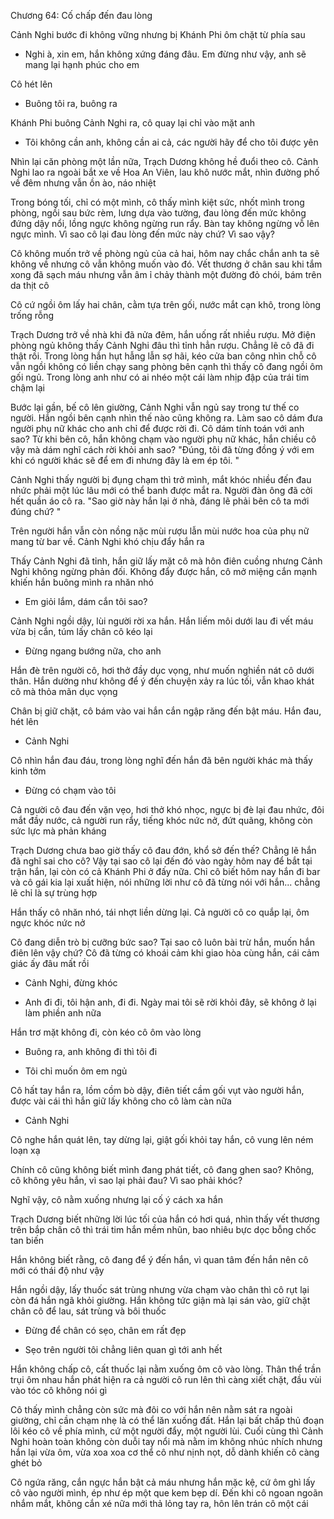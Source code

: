 




Chương 64: Cố chấp đến đau lòng

Cảnh Nghi bước đi không vững nhưng bị Khánh Phi ôm chặt từ phía sau

- Nghi à, xin em, hắn không xứng đáng đâu. Em đừng như vậy, anh sẽ mang lại hạnh phúc cho em

Cô hét lên

- Buông tôi ra, buông ra

Khánh Phi buông Cảnh Nghi ra, cô quay lại chỉ vào mặt anh

- Tôi không cần anh, không cần ai cả, các người hãy để cho tôi được yên

Nhìn lại căn phòng một lần nữa, Trạch Dương không hề đuổi theo cô. Cảnh Nghi lao ra ngoài bắt xe về Hoa An Viên, lau khô nước mắt, nhìn đường phố về đêm nhưng vẫn ồn ào, náo nhiệt

Trong bóng tối, chỉ có một mình, cô thấy mình kiệt sức, nhốt mình trong phòng, ngồi sau bức rèm, lưng dựa vào tường, đau lòng đến mức không đứng dậy nổi, lồng ngực không ngừng run rẩy. Bàn tay không ngừng vỗ lên ngực mình. Vì sao cô lại đau lòng đến mức này chứ? Vì sao vậy?

Cô không muốn trở về phòng ngủ của cả hai, hôm nay chắc chắn anh ta sẽ không về nhưng cô vẫn không muốn vào đó. Vết thương ở chân sau khi tắm xong đã sạch máu nhưng vẫn âm ỉ chảy thành một đường đỏ chói, bám trên da thịt cô

Cô cứ ngồi ôm lấy hai chân, cằm tựa trên gối, nước mắt cạn khô, trong lòng trống rỗng

Trạch Dương trở về nhà khi đã nửa đêm, hắn uống rất nhiều rượu. Mở điện phòng ngủ không thấy Cảnh Nghi đâu thì tỉnh hẳn rượu. Chẳng lẽ cô đã đi thật rồi. Trong lòng hắn hụt hẫng lẫn sợ hãi, kéo cửa ban công nhìn chỗ cô vẫn ngồi không có liền chạy sang phòng bên cạnh thì thấy cô đang ngồi ôm gối ngủ. Trong lòng anh như có ai nhéo một cái làm nhịp đập của trái tim chậm lại

Bước lại gần, bế cô lên giường, Cảnh Nghi vẫn ngủ say trong tư thế co người. Hắn ngồi bên cạnh nhìn thế nào cũng không ra. Làm sao cô dám đưa người phụ nữ khác cho anh chỉ để được rời đi. Cô dám tính toán với anh sao? Từ khi bên cô, hắn không chạm vào người phụ nữ khác, hắn chiều cô vậy mà dám nghĩ cách rời khỏi anh sao? "Đúng, tôi đã từng đồng ý với em khi có người khác sẽ để em đi nhưng đây là em ép tôi. "

Cảnh Nghi thấy người bị đụng chạm thì trở mình, mắt khóc nhiều đến đau nhức phải một lúc lâu mới có thể banh được mắt ra. Người đàn ông đã cởi hết quần áo cô ra. "Sao giờ này hắn lại ở nhà, đáng lẽ phải bên cô ta mới đúng chứ? "

Trên người hắn vẫn còn nồng nặc mùi rượu lẫn mùi nước hoa của phụ nữ mang từ bar về. Cảnh Nghi khó chịu đẩy hắn ra

Thấy Cảnh Nghi đã tỉnh, hắn giữ lấy mặt cô mà hôn điên cuồng nhưng Cảnh Nghi không ngừng phản đối. Không đẩy được hắn, cô mở miệng cắn mạnh khiến hắn buông mình ra nhăn nhó

- Em giỏi lắm, dám cắn tôi sao?

Cảnh Nghi ngồi dậy, lùi người rời xa hắn. Hắn liếm môi dưới lau đi vết máu vừa bị cắn, túm lấy chân cô kéo lại

- Đừng ngang bướng nữa, cho anh

Hắn đè trên người cô, hơi thở đầy dục vọng, như muốn nghiền nát cô dưới thân. Hắn dường như không để ý đến chuyện xảy ra lúc tối, vẫn khao khát cô mà thỏa mãn dục vọng

Chân bị giữ chặt, cô bám vào vai hắn cắn ngập răng đến bật máu. Hắn đau, hét lên

- Cảnh Nghi

Cô nhìn hắn đau đáu, trong lòng nghĩ đến hắn đã bên người khác mà thấy kinh tởm

- Đừng có chạm vào tôi

Cả người cô đau đến vặn vẹo, hơi thở khó nhọc, ngực bị đè lại đau nhức, đôi mắt đầy nước, cả người run rẩy, tiếng khóc nức nở, đứt quãng, không còn sức lực mà phản kháng

Trạch Dương chưa bao giờ thấy cô đau đớn, khổ sở đến thế? Chẳng lẽ hắn đã nghĩ sai cho cô? Vậy tại sao cô lại đến đó vào ngày hôm nay để bắt tại trận hắn, lại còn có cả Khánh Phi ở đấy nữa. Chỉ cô biết hôm nay hắn đi bar và cô gái kia lại xuất hiện, nói những lời như cô đã từng nói với hắn... chẳng lẽ chỉ là sự trùng hợp

Hắn thấy cô nhăn nhó, tái nhợt liền dừng lại. Cả người cô co quắp lại, ôm ngực khóc nức nở

Cô đang diễn trò bị cưỡng bức sao? Tại sao cô luôn bài trừ hắn, muốn hắn điên lên vậy chứ? Cô đã từng có khoái cảm khi giao hòa cùng hắn, cái cảm giác ấy đâu mất rồi

- Cảnh Nghi, đừng khóc

- Anh đi đi, tôi hận anh, đi đi. Ngày mai tôi sẽ rời khỏi đây, sẽ không ở lại làm phiền anh nữa

Hắn trơ mặt không đi, còn kéo cô ôm vào lòng

- Buông ra, anh không đi thì tôi đi

- Tôi chỉ muốn ôm em ngủ

Cô hất tay hắn ra, lồm cồm bò dậy, điên tiết cầm gối vụt vào người hắn, được vài cái thì hắn giữ lấy không cho cô làm càn nữa

- Cảnh Nghi

Cô nghe hắn quát lên, tay dừng lại, giật gối khỏi tay hắn, cô vung lên ném loạn xạ

Chính cô cũng không biết mình đang phát tiết, cô đang ghen sao? Không, cô không yêu hắn, vì sao lại phải đau? Vì sao phải khóc?

Nghĩ vậy, cô nằm xuống nhưng lại cố ý cách xa hắn

Trạch Dương biết những lời lúc tối của hắn có hơi quá, nhìn thấy vết thương trên bắp chân cô thì trái tim hắn mềm nhũn, bao nhiêu bực dọc bỗng chốc tan biến

Hắn không biết rằng, cô đang để ý đến hắn, vì quan tâm đến hắn nên cô mới có thái độ như vậy

Hắn ngồi dậy, lấy thuốc sát trùng nhưng vừa chạm vào chân thì cô rụt lại còn đá hắn ngã khỏi giường. Hắn không tức giận mà lại sán vào, giữ chặt chân cô để lau, sát trùng và bôi thuốc

- Đừng để chân có sẹo, chân em rất đẹp

- Sẹo trên người tôi chẳng liên quan gì tới anh hết

Hắn không chấp cô, cất thuốc lại nằm xuống ôm cô vào lòng. Thân thể trần trụi ôm nhau hắn phát hiện ra cả người cô run lên thì càng xiết chặt, đầu vùi vào tóc cô không nói gì

Cô thấy mình chẳng còn sức mà đôi co với hắn nên nằm sát ra ngoài giường, chỉ cần chạm nhẹ là có thể lăn xuống đất. Hắn lại bất chấp thủ đoạn lôi kéo cô về phía mình, cứ một người đẩy, một người lùi. Cuối cùng thì Cảnh Nghi hoàn toàn không còn duỗi tay nổi mà nằm im không nhúc nhích nhưng hắn lại vừa ôm, vừa xoa xoa cơ thể cô như nịnh nọt, dỗ dành khiến cô càng ghét bỏ

Cô ngứa răng, cắn ngực hắn bật cả máu nhưng hắn mặc kệ, cứ ôm ghì lấy cô vào người mình, ép như ép một que kem bẹp dí. Đến khi cô ngoan ngoãn nhắm mắt, không cắn xé nữa mới thả lỏng tay ra, hôn lên trán cô một cái




